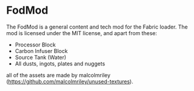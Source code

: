 # FodMod
The FodMod is a general content and tech mod for the Fabric loader.
The mod is licensed under the MIT license, and apart from these:
- Processor Block
- Carbon Infuser Block
- Source Tank (Water)
- All dusts, ingots, plates and nuggets


all of the assets are made by malcolmriley (https://github.com/malcolmriley/unused-textures).

